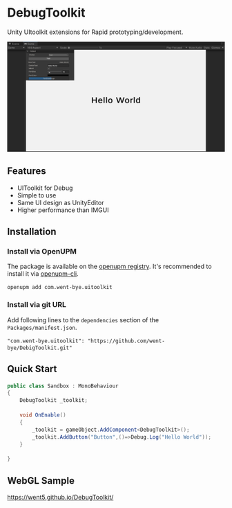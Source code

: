 # DebugToolkit

Unity UItoolkit extensions for Rapid prototyping/development.

![main](Documentation/main.png)

## Features
- UIToolkit for Debug
- Simple to use
- Same UI design as UnityEditor
- Higher performance than IMGUI

## Installation

### Install via OpenUPM

The package is available on the [openupm registry](https://openupm.com/). It's recommended to install it via [openupm-cli](https://github.com/openupm/openupm-cli).

```
openupm add com.went-bye.uitoolkit
```

### Install via git URL

Add following lines to the `dependencies` section of the `Packages/manifest.json`.

```
"com.went-bye.uitoolkit": "https://github.com/went-bye/DebigToolkit.git"
```

## Quick Start

```csharp
public class Sandbox : MonoBehaviour
{
    DebugToolkit _toolkit;

    void OnEnable()
    {
        _toolkit = gameObject.AddComponent<DebugToolkit>();
        _toolkit.AddButton("Button",()=>Debug.Log("Hello World"));
    }

}
```

## WebGL Sample
https://went5.github.io/DebugToolkit/
